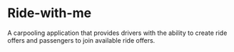 # Ride-with-me
A carpooling application that provides drivers with the ability to create ride offers and passengers to join available ride offers.

